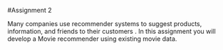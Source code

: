 #Assignment 2

Many companies use recommender systems to suggest products, information, and friends to their customers .  In this assignment you will develop a Movie recommender using existing movie data.
